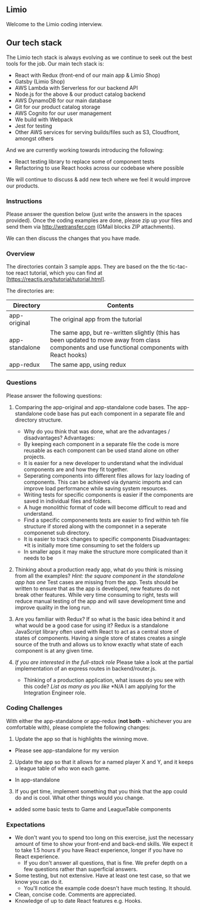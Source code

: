 ## Limio

Welcome to the Limio coding interview.

## Our tech stack

The Limio tech stack is always evolving as we continue to seek out the best tools for the job. Our main tech stack is:

  * React with Redux (front-end of our main app & Limio Shop)
  * Gatsby (Limio Shop)
  * AWS Lambda with Serverless for our backend API
  * Node.js for the above & our product catalog backend
  * AWS DynamoDB for our main database
  * Git for our product catalog storage
  * AWS Cognito for our user management
  * We build with Webpack
  * Jest for testing
  * Other AWS services for serving builds/files such as S3, Cloudfront, amongst others

And we are currently working towards introducing the following:

 * React testing library to replace some of component tests
 * Refactoring to use React hooks across our codebase where possible

We will continue to discuss & add new tech where we feel it would improve our products.

### Instructions

Please answer the question below (just write the answers in the spaces provided). Once the coding examples are done, please zip up your files and send them via http://wetransfer.com (GMail blocks ZIP attachments).

We can then discuss the changes that you have made.

### Overview

The directories contain 3 sample apps. They are based on the the tic-tac-toe react tutorial, which you can find at [https://reactjs.org/tutorial/tutorial.html].

The directories are:

| Directory      | Contents    |
| ---------------|-------------|
| app-original   | The original app from the tutorial |
| app-standalone | The same app, but re-written slightly (this has been updated to move away from class components and use functional components with React hooks) |
| app-redux      | The same app, using redux |

### Questions

Please answer the following questions:

1. Comparing the app-original and app-standalone code bases. The app-standalone code base has put each component in a separate file and directory structure.
   * Why do you think that was done, what are the advantages / disadvantages?
   Advantages:
    * By keeping each component in a separate file the code is more reusable as each component can be used stand alone on other projects.
    * It is easier for a new developer to understand what the individual components are and how they fit together.
    * Seperating components into different files allows for lazy loading of components. This can be achieved via dynamic imports and can improve load performance while saving system resources.
    * Writing tests for specific components is easier if the components are saved in individual files and folders.
    * A huge monolithic format of code will become difficult to read and understand.
    * Find a specific componenents tests are easier to find within teh file structure if stored along with the componnet in a seperate componenet sub directory.
    * It is easier to track changes to specific components
  Disadvantages:
    *It is initially more time consuming to set the folders up
    * In smaller apps it may make the structure more complicated than it needs to be



2. Thinking about a production ready app, what do you think is missing from all the examples? *Hint: the square component in the standalone app has one*
Test cases are missing from the app. Tests should be written to ensure that as the app is developed, new features do not break other features.
While very time consuming to right, tests will reduce manual testing of the app and will save development time and improve quality in the long run.

3. Are you familiar with Redux? If so what is the basic idea behind it and what would be a good case for using it?
Redux is a standalone JavaScript library often used with React to act as a central store of states of components. Having a single store of states creates a single source of the truth and allows us to know exactly what state of each component is at any given time.

4. *If you are interested in the full-stack role* Please take a look at the partial implementation of an express routes in backend/router.js.
    * Thinking of a production application, what issues do you see with this code? *List as many as you like*
    *N/A I am applying for the Integration Engineer role.

### Coding Challenges

With either the app-standalone or app-redux (**not both** - whichever you are comfortable with), please complete the following changes:

1. Update the app so that is highlights the winning move.
  * Please see app-standalone for my version
2. Update the app so that it allows for a named player X and Y, and it keeps a league table of who won each game.
  * In app-standalone
3. If you get time, implement something that you think that the app could do and is cool. What other things would you change.
  * added some basic tests to Game and LeagueTable components

### Expectations
 * We don't want you to spend too long on this exercise, just the necessary amount of time to show your front-end and back-end skills. We expect it to take 1.5 hours if you have React experience, longer if you have no React experience.
    * If you don't answer all questions, that is fine. We prefer depth on a few questions rather than superficial answers.
 * Some testing, but not extensive. Have at least one test case, so that we know you can do it.
    * You'll notice the example code doesn't have much testing. It should.
 * Clean, concise code. Comments are appreciated.
 * Knowledge of up to date React features e.g. Hooks.
